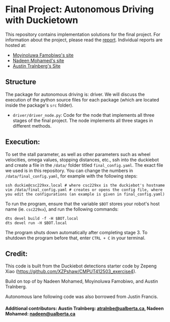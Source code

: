 # Final Project: Autonomous Driving with Duckietown

This repository contains implementation solutions for the final project. For information about the project, please read the [report](https://sites.google.com/ualberta.ca/famobiwo-cmput-412/labs/final-project).
Individual reports are hosted at:

- [Moyinoluwa Famobiwo's site](https://sites.google.com/ualberta.ca/famobiwo-cmput-412/labs/final-project)
- [Nadeen Mohamed's site](https://sites.google.com/ualberta.ca/nadeen-cmput-412/written-reports/final-project)
- [Austin Tralnberg's Site]()

## Structure

The package for autonomous driving is: driver. We will discuss the execution of the python source files for each package (which are located inside the package's `src` folder).
- `driver/driver_node.py`: Code for the node that implements all three stages of the final project. The node implements all three stages in different methods.

## Execution:

To set the stall parameter, as well as other parameters such as wheel velocities, omega values, stopping distances, etc., ssh into the duckiebot and create a file in the `/data/` folder titled `final_config.yaml`. The exact file we used is in this repository. You can change the numbers in `/data/final_config.yaml`, for example with the following steps:

```
ssh duckie@csc229xx.local # where csc229xx is the duckiebot's hostname
vim /data/final_config.yaml # creates or opens the config file, where you edit the configurations (an example is given in final_config.yaml)
```

To run the program, ensure that the variable `$BOT` stores your robot's host name (ie. `csc229xx`), and run the following commands:

```
dts devel build -f -H $BOT.local
dts devel run -H $BOT.local
```

The program shuts down automatically after completing stage 3.
To shutdown the program before that, enter `CTRL + C` in your terminal.

## Credit:

This code is built from the Duckiebot detections starter code by Zepeng Xiao (https://github.com/XZPshaw/CMPUT412503_exercise4).

Build on top of by Nadeen Mohamed, Moyinoluwa Famobiwo, and Austin Tralnberg.

Autonomous lane following code was also borrowed from Justin Francis.

#### Additional contributors: Austin Tralnberg: atralnbe@ualberta.ca, Nadeen Mohamed: nadeen@ualberta.ca
